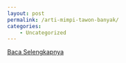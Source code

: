 ```yaml
---
layout: post
permalink: /arti-mimpi-tawon-banyak/
categories:
    - Uncategorized
---
```


[Baca Selengkapnya](/10)